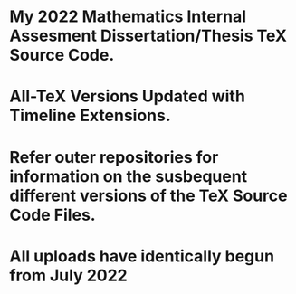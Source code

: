 # My 2022 Mathematics Internal Assesment Dissertation/Thesis TeX Source Code. 
# All-TeX Versions Updated with Timeline Extensions.
# Refer outer repositories for information on the susbequent different versions of the TeX Source Code Files.

# All uploads have identically begun from July 2022
